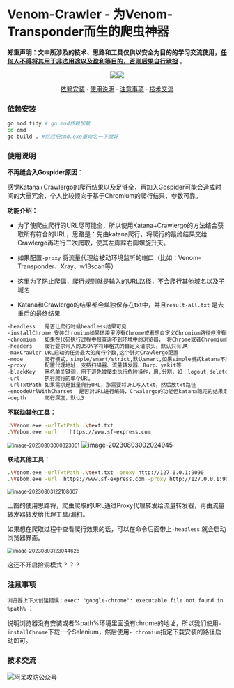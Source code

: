# Venom-Crawler - 为Venom-Transponder而生的爬虫神器

**郑重声明：文中所涉及的技术、思路和工具仅供以安全为目的的学习交流使用，<u>任何人不得将其用于非法用途以及盈利等目的，否则后果自行承担</u>** 。

<p align="center"><a href="https://opensource.org/licenses/MIT"><img src="https://img.shields.io/badge/license-MIT-_red.svg"></a><a href="https://github.com/z-bool/ADSECCrawlergo"><img  src="https://goreportcard.com/badge/github.com/projectdiscovery/httpx"></a></p>

<p align="center"><a href="#install">依赖安装</a> · <a href="#tall">使用说明</a> · <a href="#notice">注意事项</a> · <a href="#communicate">技术交流</a></p>

<div id="install"></div>
<h3>依赖安装</h3>

```bash
go mod tidy # go mod依赖加载
cd cmd
go build . #然后把cmd.exe重命名一下就好
```

<div id= "tall"></div>
<h3>使用说明</h3>

**不再缝合入Gospider原因**：

感觉Katana+Crawlergo的爬行结果以及足够全，再加入Gospider可能会造成时间的大量冗余，个人比较倾向于基于Chromium的爬行结果，参数可靠。

**功能介绍：**

- 为了使爬虫爬行的URL尽可能全，所以使用Katana+Crawlergo的方法结合获取所有符合的URL，思路是：先由katana爬行，将爬行的最终结果交给Crawlergo再进行二次爬取，使其左脚踩右脚螺旋升天。

- 如果配置`-proxy` 将流量代理给被动环境监听的端口（比如：Venom-Transponder、Xray、w13scan等）

- 这里为了防止爬偏，爬行规则就是输入的URL路径，不会爬行其他域名以及子域名

- Katana和Crawlergo的结果都会单独保存在txt中，并且`result-all.txt` 是去重后的最终结果

```bash
-headless   是否让爬行时候headless结果可见
-installChrome 安装Chromium如果环境里没有Chrome或者想自定义Chromium路径但没有的
-chromium   如果在代码执行过程中报查询不到环境中的浏览器， 将Chrome或者Chromium路径填入即可
-headers    爬行要求带入的JSON字符串格式的自定义请求头，默认只有UA
-maxCrawler URL启动的任务最大的爬行个数,这个针对Crawlergo配置
-mode       爬行模式，simple/smart/strict,默认smart,如果simple模式katana不爬取JS解析的路径
-proxy      配置代理地址，支持扫描器、流量转发器、Burp、yakit等
-blackKey   黑名单关键词，用于避免被爬虫执行危险操作，用,分割，如：logout,delete,update
-url        执行爬行的单个URL
-urlTxtPath 如果需求是批量爬行URL，那需要将URL写入txt，然后放txt路径
-encodeUrlWithCharset  是否对URL进行编码，Crwalergo的功能但katana跑完的结果走Crawlergo后也会被编码
-depth      爬行深度，默认3
```

**不联动其他工具：**

```bash
.\Venom.exe -urlTxtPath .\text.txt
.\Vebom.exe -url    https://www.sf-express.com
```

<img src="https://cdn.jsdelivr.net/gh/z-bool/images@master/img/image-20230803000323001.png" alt="image-20230803000323001" style="zoom:80%;" />

<img src="https://cdn.jsdelivr.net/gh/z-bool/images@master/img/image-20230803002024945.png" alt="image-20230803002024945"  />

**联动其他工具：**

```bash
.\Venom.exe -urlTxtPath .\text.txt -proxy http://127.0.0.1:9090
.\Vebom.exe -url  https://www.sf-express.com -proxy http://127.0.0.1:9090
```

<img src="https://cdn.jsdelivr.net/gh/z-bool/images@master/img/1.png" alt="image-20230803122108607" style="zoom:80%;" />

上图的使用思路将，爬虫爬取的URL通过Proxy代理转发给流量转发器，再由流量转发器转发给代理工具/漏扫。

如果想在爬取过程中查看爬行效果的话，可以在命令后面带上`-headless` 就会启动浏览器界面。

<img src="https://cdn.jsdelivr.net/gh/z-bool/images@master/img/image-20230803123044626.png" alt="image-20230803123044626" style="zoom:80%;" />

这还不开启捡洞模式？？？

<div id="notice"></div>

<h3>注意事项</h3>

 `浏览器上下文创建错误：exec: "google-chrome": executable file not found in %path%` ：

说明浏览器没有安装或者%path%环境里面没有chrome的地址，所以我们使用`-installChrome`下载一个Selenium，然后使用`- chromium`指定下载安装的路径启动即可。

<div id="communicate"></div>

<h3>技术交流</h3>

<img src="https://cdn.jsdelivr.net/gh/z-bool/images@master/img/qrcode_for_gh_c90beef1e2e7_258.jpg" alt="阿呆攻防公众号" style="zoom:100%;" />